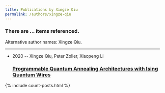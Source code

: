 ```yaml
---
title: Publications by Xingze Qiu
permalink: /authors/xingze-qiu
---
```


<h3 id="number-posts">There are ... items referenced.</h3>
<p id='info-authors'>Alternative author names: Xingze Qiu.</p>
<hr />
<ul class="post-list">
<li><span class='post-meta'>2020 -- Xingze Qiu, Peter Zoller, Xiaopeng Li</span><h3><a class='post-link' href="{{ site.baseurl }}/programmable-quantum-annealing-architectures-with-ising-quantum-wires">Programmable Quantum Annealing Architectures with Ising Quantum Wires</a></h3></li>

</ul>
{% include count-posts.html %}
